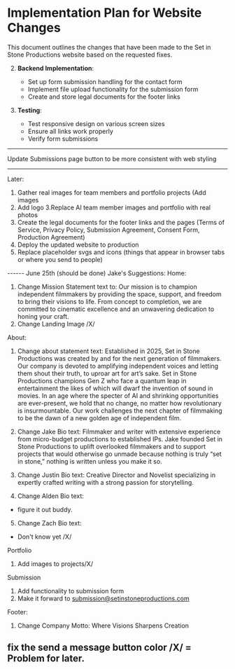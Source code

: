 # Implementation Plan for Website Changes

This document outlines the changes that have been made to the Set in Stone Productions website based on the requested fixes.


2. **Backend Implementation**:
   - Set up form submission handling for the contact form
   - Implement file upload functionality for the submission form
   - Create and store legal documents for the footer links

3. **Testing**:
   - Test responsive design on various screen sizes
   - Ensure all links work properly
   - Verify form submissions
----

Update Submissions page button to be more consistent with web styling 


------
Later:  
1. Gather real images for team members and portfolio projects (Add images
2. Add logo
3.Replace AI team member images and portfolio with real photos
4. Create the legal documents for the footer links and the pages (Terms of Service, Privacy Policy, Submission Agreement, Consent Form, Production Agreement)
5. Deploy the updated website to production
6. Replace placeholder svgs and icons (things that appear in browser tabs or where you send to people) 




------ June 25th (should be done)
Jake's Suggestions:
Home:
1. Change Mission Statement text to:
Our mission is to champion independent filmmakers by providing the space, support, and freedom to bring their visions to life. From concept to completion, we are committed to cinematic excellence and an unwavering dedication to honing your craft.  
2. Change Landing Image /X/

About:
1. Change about statement text:
Established in 2025, Set in Stone Productions was created by and for the next generation of filmmakers. Our company is devoted to amplifying independent voices and letting them shout their truth, to uproar art for art’s sake. Set in Stone Productions champions Gen Z who face a quantum leap in entertainment the likes of which will dwarf the invention of sound in movies. In an age where the specter of AI and shrinking opportunities are ever-present, we hold that no change, no matter how revolutionary is insurmountable. Our work challenges the next chapter of filmmaking to be the dawn of a new golden age of independent film.

2. Change Jake Bio text:
Filmmaker and writer with extensive experience from micro-budget productions to established IPs. Jake founded Set in Stone Productions to uplift overlooked filmmakers and to support projects that would otherwise go unmade because nothing is truly “set in stone,” nothing is written unless you make it so.

3. Change Justin Bio text:
Creative Director and Novelist specializing in expertly crafted writing with a strong passion for storytelling. 

4. Change Alden Bio text:
- figure it out buddy.

5. Change Zach Bio text:
- Don't know yet /X/

Portfolio  
1. Add images to projects/X/

Submission
1. Add functionality to submission form
2. Make it forward to submission@setinstoneproductions.com 

Footer:
1. Change Company Motto:
   Where Visions Sharpens Creation

fix the send a message button color 
/X/ = Problem for later. 
---
